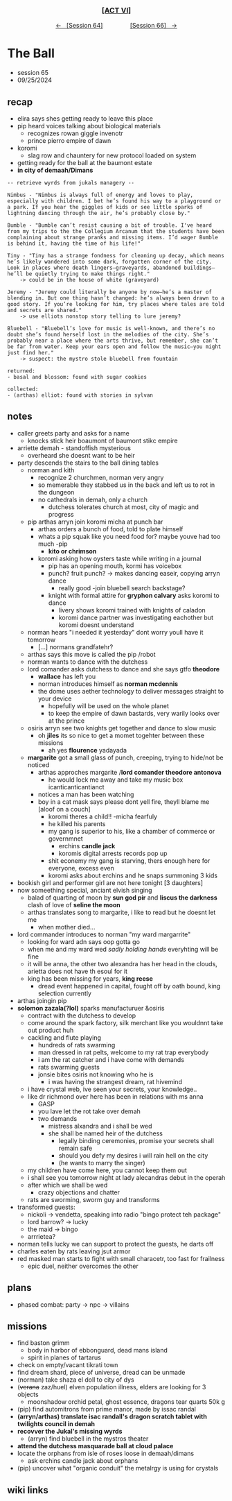 
<div align="center">
  <h3 align="center"><a href="https://github.com/h-griffin/dnd-notes/blob/main/grimmhaus/act-VI" >[ACT VI]</a></h3>
  <p align="center">
    <a href="https://github.com/h-griffin/dnd-notes/blob/main/grimmhaus/act-VI/24-09-18.md" >&larr; &nbsp; [Session 64]</a>
    &nbsp;&nbsp;&nbsp;&nbsp;&nbsp;&nbsp;&nbsp;&nbsp;&nbsp;&nbsp;&nbsp;&nbsp;&nbsp;&nbsp;
    <a href="https://github.com/h-griffin/dnd-notes/blob/main/grimmhaus/act-VI/24-09-25.md" >[Session 66] &nbsp; &rarr;</a>
  </p>
</div>

# The Ball
- session 65
- 09/25/2024

## recap
- elira says shes getting ready to leave this place
- pip heard voices talking about biological materials
    - recognizes rowan giggle invenotr
    - prince pierro empire of dawn
- koromi
    - slag row and chauntery for new protocol loaded on system
- getting ready for the ball at the baumont estate
- **in city of demaah/Dimans**

```text
-- retrieve wyrds from jukals managery --

Nimbus - "Nimbus is always full of energy and loves to play, especially with children. I bet he’s found his way to a playground or a park. If you hear the giggles of kids or see little sparks of lightning dancing through the air, he’s probably close by." 

Bumble - "Bumble can’t resist causing a bit of trouble. I've heard from my trips to the the Collegium Arcanum that the students have been complaining about strange pranks and missing items. I’d wager Bumble is behind it, having the time of his life!"

Tiny - "Tiny has a strange fondness for cleaning up decay, which means he’s likely wandered into some dark, forgotten corner of the city. Look in places where death lingers—graveyards, abandoned buildings—he’ll be quietly trying to make things right."
    -> could be in the house of white (graveyard)

Jeremy - "Jeremy could literally be anyone by now—he’s a master of blending in. But one thing hasn’t changed: he’s always been drawn to a good story. If you’re looking for him, try places where tales are told and secrets are shared."
    -> use elliots nonstop story telling to lure jeremy?

Bluebell - "Bluebell’s love for music is well-known, and there’s no doubt she’s found herself lost in the melodies of the city. She’s probably near a place where the arts thrive, but remember, she can’t be far from water. Keep your ears open and follow the music—you might just find her."
    -> suspect: the mystro stole bluebell from fountain

returned:
- basal and blossom: found with sugar cookies

collected: 
- (arthas) elliot: found with stories in sylvan  

```

## notes
- caller greets party and asks for a name
    - knocks stick heir boaumont of baumont stikc empire
- arriette demah - standoffish mysterious
    - overheard she doesnt want to be heir
- party descends the stairs to the ball dining tables
    - norman and kith
        - recognize 2 churchmen, norman very angry
        - so memerable they stabbed us in the back and left us to rot in the dungeon
        - no cathedrals in demah, only a church
            - dutchess tolerates church at most, city of magic and progress
    - pip arthas arryn join koromi micha at punch bar
        - arthas orders a bunch of food, told to plate himself
        - whats a pip squak like you need food for? maybe youve had too much -pip
            - **kito or chrimson**
        - koromi asking how oysters taste while writing in a journal
            - pip has an opening mouth, kormi has voicebox
            - punch? fruit punch? -> makes dancing easeir, copying arryn dance
                - really good -join bluebell search backstage?
            - knight with formal attire for **gryphon calvary** asks koromi to dance
                - livery shows koromi trained with knights of caladon
                - koromi dance partner was investigating eachother but koromi doesnt understand
    - norman hears "i needed it yesterday" dont worry youll have it tomorrow
        - [...] normans grandfatehr?
    - arthas says this move is called the pip /robot
    - norman wants to dance with the dutchess
    - lord comander asks dutchess to dance and she says gtfo **theodore**
        - **wallace** has left you
        - norman introduces himself as **norman mcdennis**
        - the dome uses aether technology to deliver messages straight to your device
            - hopefully will be used on the whole planet
            - to keep the empire of dawn bastards, very warily looks over at the prince
    - osiris arryn see two knights get together and dance to slow music
        - oh **jiles** its so nice to get a momet togehter between these missions
            - ah yes **flourence** yadayada
    - **margarite** got a small glass of punch, creeping, trying to hide/not be noticed
        - arthas approches margarite /**lord comander theodore antonova**
            - he would lock me away and take my music box icanticanticantianct
        - notices a man has been watching
        - boy in a cat mask says please dont yell fire, theyll blame me [aloof on a couch]
            - koromi theres a child!! -micha fearfuly
            - he killed his parents
            - my gang is superior to his, like a chamber of commerce or governmnet  
                - erchins **candle jack**
                - koromis digital arrests records pop up
            - shit econemy my gang is starving, thers enough here for everyone, excess even
            - koromi asks about erchins and he snaps summoning 3 kids
- bookish girl and performer girl are not here tonight [3 daughters]
- now someething special, anciant elvish singing
    - balad of quarting of moon by **sun god pir** and **liscus the darkness** clash of love of **seline the moon**
    - arthas translates song to margarite, i like to read but he doesnt let me
        - when mother died...
- lord commander introduces to norman "my ward margarrite"
    - looking for ward adn says oop gotta go
    - when me and my ward wed *sadly holding hands* everyhting will be fine
    - it will be anna, the other two alexandra has her head in the clouds, arietta does not have th esoul for it
    - king has been missing for years, **king reese**
        - dread event happened in capital, fought off by oath bound, king selection currently
- arthas joingin pip
- **solomon zazala(?lol)** sparks manufacturuer &osiris
    - contract with the dutchess to develop
    - come around the spark factory, silk merchant like you wouldnnt take out product huh
    - cackling and flute playing
        - hundreds of rats swarming
        - man dressed in rat pelts, welcome to my rat trap everybody
        - i am the rat catcher and i have come with demands
        - rats swarming guests
        - jonsie bites osiris not knowing who he is
            - i was having the strangest dream, rat hivemind
    - i have crystal web, ive seen your secrets, your knowledge..
    - like dr richmond over here has been in relations with ms anna
        - GASP
        - you lave let the rot take over demah
        - two demands
            - mistress alxandra and i shall be wed
            - she shall be named heir of the dutchess
                - legally binding ceremonies, promise your secrets shall remain safe
                - should you defy my desires i will rain hell on the city
                - (he wants to marry the singer)
    - my children have come here, you cannot keep them out
    - i shall see you tomorrow night at lady alecandras debut in the operah
    - after which we shall be wed
        - crazy objections and chatter
    - rats are sworming, sworm guy and transforms
- transformed guests:
    - nickoli -> vendetta, speaking into radio "bingo protect teh package"
    - lord barrow? -> lucky
    - the maid -> bingo
    - arrrietea?
- norman tells lucky we can support to protect the guests, he darts off
- charles eaten by rats leaving jsut armor
- red masked man starts to fight with small characetr, too fast for frailness
    - epic duel, neither overcomes the other

## plans
- phased combat: party -> npc -> villains

## missions
- find baston grimm
    - body in harbor of ebbonguard, dead mans island
    - spirit in planes of tartarus
- check on empty/vacant tikrati town
- find dream shard, piece of universe, dread can be unmade
- (norman) take shaza el doll to city of dys
- (~~verana~~ zaz/huel) elven population illness, elders are looking for 3 objects
    - moonshadow orchid petal, ghost essence, dragons tear quarts 50k g
- (pip) find automitrons from prime manor, made by issac randal
- **(arryn/arthas) translate isac randall's dragon scratch tablet with twilights council in demah**
- **recovver the Jukal's missing wyrds**
    - (arryn) find bluebell in the mystros theater
- **attend the dutchess masquarade ball at cloud palace**
- locate the orphans from isle of roses loose in demaah/dimans
    - ask erchins candle jack about orphans
- (pip) uncover what "organic conduit" the metalrgy is using for crystals


## wiki links
